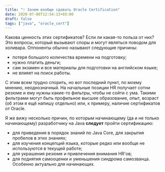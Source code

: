 ```yaml
---
title: "❔ Зачем вообще сдавать Oracle Certification"
date: 2020-07-06T12:54:13+03:00
draft: false
tags: ["java", "oracle_cert"]
---
```


Какова ценность этих сертификатов? Если ли какая-то польза от них? Это вопросы, который вызывают споры и могут являться поводом для холивара.
Оппоненты обычно называют следующие причины:
* потеря большого количества времени на подготовку;
* нужно платить деньги;
* сам экзамен и все материалы для подготовки на английском языке;
* не влияет на поиск работы.

С этим всем трудно спорить, но вот последний пункт, по моему мнению, неоднозначный. На начальные позиции HR получает сотни резюме и ему нужны какие-то фильтры, чтобы не сойти с ума. Такими фильтрами могут быть профильное высшее образование, опыт, возраст (об этом я ещё напишу отдельно) или, к примеру, наличие сертификатов от Oracle.

Я же вижу несколько причин, по которым начинающему (да и не только начинающему) разработчику на Java **следует** пройти сертификацию:
* для приведения в порядок знаний по Java Core, для закрытия пробелов в этих знаниях;
* для изучения концепций языка, которые редко или вообще не используются в текущей работе;
* для украшения резюме и привлечения внимания HR'ов;
* для поднятия самооценки и уменьшения синдрома самозванца. Особенно актуально для начинающих.
